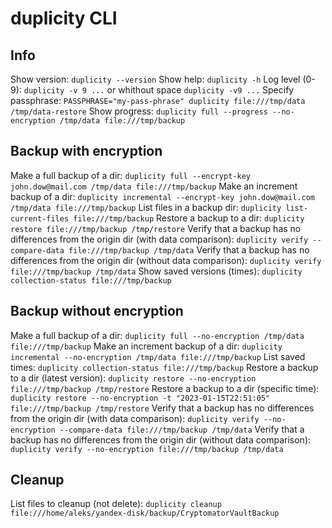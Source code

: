 # duplicity CLI

## Info
Show version: `duplicity --version`
Show help: `duplicity -h`
Log level (0-9): `duplicity -v 9 ...` or whithout space `duplicity -v9 ...`
Specify passphrase: `PASSPHRASE="my-pass-phrase" duplicity file:///tmp/data /tmp/data-restore`
Show progress: `duplicity full --progress --no-encryption /tmp/data file:///tmp/backup`

## Backup with encryption
Make a full backup of a dir: `duplicity full --encrypt-key john.dow@mail.com /tmp/data file:///tmp/backup`
Make an increment backup of a dir: `duplicity incremental --encrypt-key john.dow@mail.com /tmp/data file:///tmp/backup`
List files in a backup dir: `duplicity list-current-files file:///tmp/backup`
Restore a backup to a dir: `duplicity restore file:///tmp/backup /tmp/restore`
Verify that a backup has no differences from the origin dir (with data comparison):  `duplicity verify --compare-data file:///tmp/backup /tmp/data`
Verify that a backup has no differences from the origin dir (without data comparison):  `duplicity verify file:///tmp/backup /tmp/data`
Show saved versions (times): `duplicity collection-status file:///tmp/backup`

## Backup without encryption
Make a full backup of a dir: `duplicity full --no-encryption /tmp/data file:///tmp/backup`
Make an increment backup of a dir: `duplicity incremental --no-encryption /tmp/data file:///tmp/backup`
List saved times: `duplicity collection-status file:///tmp/backup`
Restore a backup to a dir (latest version): `duplicity restore --no-encryption file:///tmp/backup /tmp/restore`
Restore a backup to a dir (specific time): `duplicity restore --no-encryption -t "2023-01-15T22:51:05" file:///tmp/backup /tmp/restore`
Verify that a backup has no differences from the origin dir (with data comparison):  `duplicity verify --no-encryption --compare-data file:///tmp/backup /tmp/data`
Verify that a backup has no differences from the origin dir (without data comparison):  `duplicity verify --no-encryption file:///tmp/backup /tmp/data`

## Cleanup
List files to cleanup (not delete): `duplicity cleanup file:///home/aleks/yandex-disk/backup/CryptomatorVaultBackup`